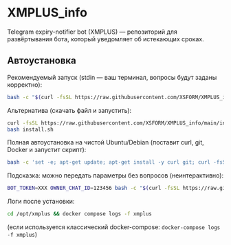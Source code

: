 # XMPLUS_info

Telegram expiry-notifier bot (XMPLUS) — репозиторий для развёртывания бота, который уведомляет об истекающих сроках.

## Автоустановка

Рекомендуемый запуск (stdin — ваш терминал, вопросы будут заданы корректно):
```bash
bash -c "$(curl -fsSL https://raw.githubusercontent.com/XSFORM/XMPLUS_info/main/install.sh)"
```

Альтернатива (скачать файл и запустить):
```bash
curl -fsSL https://raw.githubusercontent.com/XSFORM/XMPLUS_info/main/install.sh -o install.sh
bash install.sh
```

Полная автоустановка на чистой Ubuntu/Debian (поставит curl, git, Docker и запустит скрипт):
```bash
bash -c 'set -e; apt-get update; apt-get install -y curl git; curl -fsSL https://get.docker.com | sh; curl -fsSL https://raw.githubusercontent.com/XSFORM/XMPLUS_info/main/install.sh -o /tmp/install.sh; bash /tmp/install.sh'
```

Подсказка: можно передать параметры без вопросов (неинтерактивно):
```bash
BOT_TOKEN=XXX OWNER_CHAT_ID=123456 bash -c "$(curl -fsSL https://raw.githubusercontent.com/XSFORM/XMPLUS_info/main/install.sh)"
```

Логи после установки:
```bash
cd /opt/xmplus && docker compose logs -f xmplus
```
(если используется классический docker-compose: `docker-compose logs -f xmplus`)